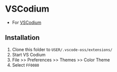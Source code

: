 # VSCodium

- For [VSCodium](https://vscodium.com/)

## Installation

1. Clone this folder to `USER/.vscode-oss/extensions/`
2. Start VS Codium
3. File >> Preferences >> Themes >> Color Theme
4. Select `FF0080`
